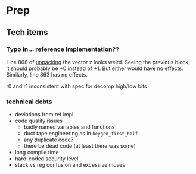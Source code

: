 # Prep

## Tech items

### Typo in... reference implementation??

Line 868 of [unpacking](../dilithium/ref/poly.c) the vector z looks weird.
Seeing the previous block, it should probably be +0 instead of +1.
But either would have no effects.
Similarly, line 863 has no effects.

r0 and r1 inconsistent with spec for decomp high/low bits

### technical debts

* deviations from ref impl
* code quality issues
  * badly named variables and functions
  * duct tape engineering as in `keygen_first_half`
  * any duplicate code?
  * there be dead code (at least there was some)
* long compile time
* hard-coded security level
* stack vs reg confusion and excessive moves
